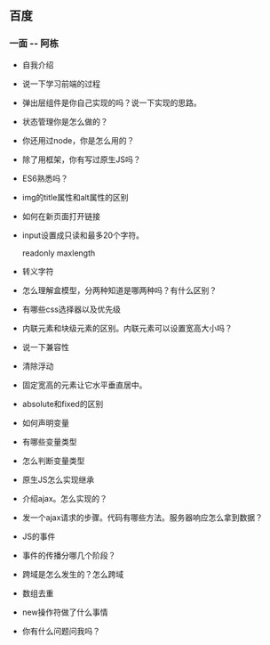 ## 百度
### 一面 -- 阿栋
* 自我介绍
* 说一下学习前端的过程
* 弹出层组件是你自己实现的吗？说一下实现的思路。
* 状态管理你是怎么做的？
* 你还用过node，你是怎么用的？
* 除了用框架，你有写过原生JS吗？
* ES6熟悉吗？
* img的title属性和alt属性的区别
* 如何在新页面打开链接
* input设置成只读和最多20个字符。

    readonly maxlength
* 转义字符
* 怎么理解盒模型，分两种知道是哪两种吗？有什么区别？
* 有哪些css选择器以及优先级
* 内联元素和块级元素的区别。内联元素可以设置宽高大小吗？
* 说一下兼容性
* 清除浮动
* 固定宽高的元素让它水平垂直居中。
* absolute和fixed的区别
* 如何声明变量
* 有哪些变量类型
* 怎么判断变量类型
* 原生JS怎么实现继承
* 介绍ajax。怎么实现的？
* 发一个ajax请求的步骤。代码有哪些方法。服务器响应怎么拿到数据？
* JS的事件
* 事件的传播分哪几个阶段？
* 跨域是怎么发生的？怎么跨域
* 数组去重
* new操作符做了什么事情
* 你有什么问题问我吗？
